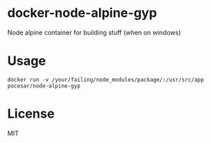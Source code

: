 # docker-node-alpine-gyp

Node alpine container for building stuff (when on windows)

# Usage

```
docker run -v /your/failing/node_modules/package/:/usr/src/app pocesar/node-alpine-gyp 
```

# License

MIT

